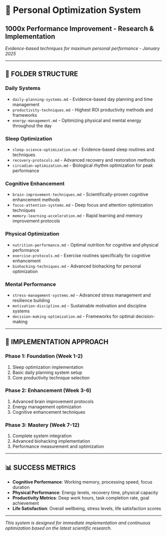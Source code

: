 # 🚀 Personal Optimization System
## 1000x Performance Improvement - Research & Implementation

*Evidence-based techniques for maximum personal performance - January 2025*

---

## **📁 FOLDER STRUCTURE**

### **Daily Systems**
- `daily-planning-systems.md` - Evidence-based day planning and time management
- `productivity-techniques.md` - Highest ROI productivity methods and frameworks
- `energy-management.md` - Optimizing physical and mental energy throughout the day

### **Sleep Optimization** 
- `sleep-science-optimization.md` - Evidence-based sleep routines and techniques
- `recovery-protocols.md` - Advanced recovery and restoration methods
- `circadian-optimization.md` - Biological rhythm optimization for peak performance

### **Cognitive Enhancement**
- `brain-improvement-techniques.md` - Scientifically-proven cognitive enhancement methods
- `focus-attention-systems.md` - Deep focus and attention optimization techniques
- `memory-learning-acceleration.md` - Rapid learning and memory improvement protocols

### **Physical Optimization**
- `nutrition-performance.md` - Optimal nutrition for cognitive and physical performance  
- `exercise-protocols.md` - Exercise routines specifically for cognitive enhancement
- `biohacking-techniques.md` - Advanced biohacking for personal optimization

### **Mental Performance**
- `stress-management-systems.md` - Advanced stress management and resilience building
- `motivation-discipline.md` - Sustainable motivation and discipline systems
- `decision-making-optimization.md` - Frameworks for optimal decision-making

---

## **🎯 IMPLEMENTATION APPROACH**

### **Phase 1: Foundation (Week 1-2)**
1. Sleep optimization implementation
2. Basic daily planning system setup
3. Core productivity technique selection

### **Phase 2: Enhancement (Week 3-6)**
1. Advanced brain improvement protocols
2. Energy management optimization
3. Cognitive enhancement techniques

### **Phase 3: Mastery (Week 7-12)**
1. Complete system integration
2. Advanced biohacking implementation
3. Performance measurement and optimization

---

## **📊 SUCCESS METRICS**

- **Cognitive Performance**: Working memory, processing speed, focus duration
- **Physical Performance**: Energy levels, recovery time, physical capacity
- **Productivity Metrics**: Deep work hours, task completion rate, goal achievement
- **Life Satisfaction**: Overall wellbeing, stress levels, life satisfaction scores

---

*This system is designed for immediate implementation and continuous optimization based on the latest scientific research.*